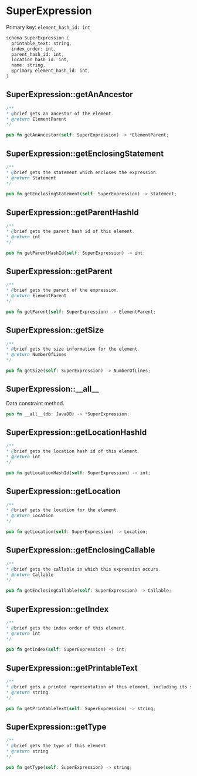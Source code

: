 # SuperExpression

Primary key: `element_hash_id: int`

```rust
schema SuperExpression {
  printable_text: string,
  index_order: int,
  parent_hash_id: int,
  location_hash_id: int,
  name: string,
  @primary element_hash_id: int,
}
```
## SuperExpression::getAnAncestor

```java
/**
* @brief gets an ancestor of the element.
* @return ElementParent 
*/
```
```rust
pub fn getAnAncestor(self: SuperExpression) -> *ElementParent;
```
## SuperExpression::getEnclosingStatement

```java
/**
* @brief gets the statement which encloses the expression.
* @return Statement 
*/
```
```rust
pub fn getEnclosingStatement(self: SuperExpression) -> Statement;
```
## SuperExpression::getParentHashId

```java
/**
* @brief gets the parent hash id of this element.
* @return int
*/
```
```rust
pub fn getParentHashId(self: SuperExpression) -> int;
```
## SuperExpression::getParent

```java
/**
* @brief gets the parent of the expression.
* @return ElementParent 
*/
```
```rust
pub fn getParent(self: SuperExpression) -> ElementParent;
```
## SuperExpression::getSize

```java
/**
* @brief gets the size information for the element.
* @return NumberOfLines
*/
```
```rust
pub fn getSize(self: SuperExpression) -> NumberOfLines;
```
## SuperExpression::\_\_all\_\_

Data constraint method.

```rust
pub fn __all__(db: JavaDB) -> *SuperExpression;
```
## SuperExpression::getLocationHashId

```java
/**
* @brief gets the location hash id of this element.
* @return int
*/
```
```rust
pub fn getLocationHashId(self: SuperExpression) -> int;
```
## SuperExpression::getLocation

```java
/**
* @brief gets the location for the element.
* @return Location
*/
```
```rust
pub fn getLocation(self: SuperExpression) -> Location;
```
## SuperExpression::getEnclosingCallable

```java
/**
* @brief gets the callable in which this expression occurs.
* @return Callable 
*/
```
```rust
pub fn getEnclosingCallable(self: SuperExpression) -> Callable;
```
## SuperExpression::getIndex

```java
/**
* @brief gets the index order of this element.
* @return int
*/
```
```rust
pub fn getIndex(self: SuperExpression) -> int;
```
## SuperExpression::getPrintableText

```java
/**
* @brief gets a printed representation of this element, including its structure where applicable.
* @return string.
*/
```
```rust
pub fn getPrintableText(self: SuperExpression) -> string;
```
## SuperExpression::getType

```java
/**
* @brief gets the type of this element.
* @return string
*/
```
```rust
pub fn getType(self: SuperExpression) -> string;
```
